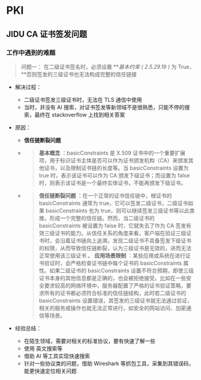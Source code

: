 # PKI

## JIDU CA 证书签发问题

<!-- notecardId: 1735487191436 -->

### 工作中遇到的难题

> 问题一： 在二级证书签名时，必须设置 **_基本约束 ( 2.5.29.19 )_ 为 True，**否则签发的三级证书也无法构成完整的信任链接

- 解决过程：

  - 二级证书签发三级证书时，无法在 TLS 通信中使用
  - 当时，并没有 AI 搜索，对证书签发等新领域不是很熟悉，只能不停的搜索，最终在 stackoverflow 上找到相关答案

- 原因：

  - **信任链断裂问题**
  - > **基本概念** ：basicConstraints 是 X.509 证书中的一个重要扩展项，用于标识证书主体是否可以作为证书颁发机构（CA）来颁发其他证书，以及限制证书链的长度等。当 basicConstraints 设置为 true 时，表示该证书可以作为 CA 颁发下级证书；而设置为 false 时，则表示该证书是一个最终实体证书，不能再颁发下级证书。
  - > **信任链断裂问题** ：在一个正常的证书信任链中，根证书的 basicConstraints 通常为 true，它可以签发二级证书，二级证书如果 basicConstraints 也为 true，则可以继续签发三级证书等以此类推，形成一个完整的信任链。然而，当二级证书的 basicConstraints 被设置为 false 时，它就失去了作为 CA 签发有效三级证书的能力。从信任关系的角度来看，客户端在验证三级证书时，会沿着证书链向上追溯，发现二级证书不具备签发下级证书的权限，从而导致信任链断裂，认为三级证书是无效的，进而无法正常使用该三级证书 。
    > **应用场景限制** ：某些应用或系统在进行证书验证时，会严格检查证书链中每个证书的 basicConstraints 属性。如果二级证书的 basicConstraints 设置不符合预期，即使三级证书本身的其他信息都是正确的，也会被拒绝接受。比如在一些安全要求较高的网络环境中，服务器配置了严格的证书验证策略，要求所有的证书都必须符合标准的信任链结构，此时若二级证书的 basicConstraints 设置错误，其签发的三级证书就无法通过验证，相关的服务或操作也就无法正常进行，如安全的网站访问、加密通信等场景。

- 经验总结：

  - 在陌生领域，需要对相关的标准协议，要有快速了解一些
  - 使用 英文搜索等
  - 借助 AI 等工具实现快速搜索
  - 针对一些协议类的问题，借助 Wireshark 等抓包工具，采集到其错误码，能更快速定位相关问题
